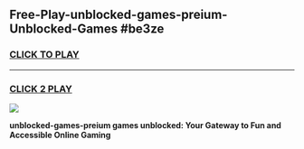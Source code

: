 
## Free-Play-unblocked-games-preium-Unblocked-Games #be3ze
<h3>
<a href="https://news.freeplayer.one?title=unblocked-games-preium&ref=8M">CLICK TO PLAY</a></h3>
<hr>

<h3>
<a href="https://news.freeplayer.one?title=unblocked-games-preium&ref=8M">CLICK 2 PLAY</a>
  
</h3>

<a href="https://news.freeplayer.one?title=unblocked-games-preium&ref=8M"><img src="https://clearcache.store/games.png"></a>


**unblocked-games-preium games unblocked: Your Gateway to Fun and Accessible Online Gaming**
